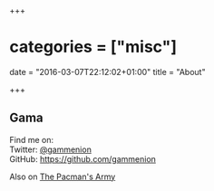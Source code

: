 +++
# categories = ["misc"]
date = "2016-03-07T22:12:02+01:00"
title = "About"

+++

## Gama
Find me on:  
Twitter: [@gammenion](https://twitter.com/gammenion)  
GitHub: https://github.com/gammenion

Also on [The Pacman's Army](https://pacmans.army)